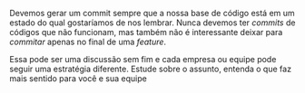 Devemos gerar um commit sempre que a nossa base de código está em um estado do qual gostaríamos de nos lembrar. Nunca devemos ter *commits* de códigos que não funcionam, mas também não é interessante deixar para *commitar* apenas no final de uma *feature*.

Essa pode ser uma discussão sem fim e cada empresa ou equipe pode seguir uma estratégia diferente. Estude sobre o assunto, entenda o que faz mais sentido para você e sua equipe